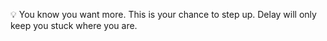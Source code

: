 💡 You know you want more\.
This is your chance to step up\. Delay will only keep you stuck where you are\.